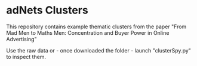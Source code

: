 # adNets Clusters

This repository contains example thematic clusters from the paper "From Mad Men to Maths Men: Concentration and Buyer Power in Online Advertising"

Use the raw data or - once downloaded the folder - launch "clusterSpy.py" to inspect them. 
